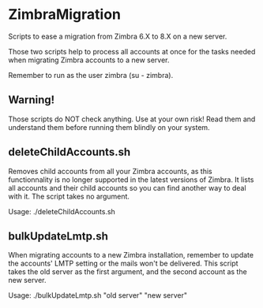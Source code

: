 # ZimbraMigration
Scripts to ease a migration from Zimbra 6.X to 8.X on a new server.

Those two scripts help to process all accounts at once for the tasks needed when migrating Zimbra accounts to a new server.

Remember to run as the user zimbra (su - zimbra).

## Warning!
Those scripts do NOT check anything. Use at your own risk! Read them and understand them before running them blindly on your system.

## deleteChildAccounts.sh
Removes child accounts from all your Zimbra accounts, as this functionnality is no longer supported in the latest versions of Zimbra. It lists all accounts and their child accounts so you can find another way to deal with it. The script takes no argument.

Usage: ./deleteChildAccounts.sh

## bulkUpdateLmtp.sh
When migrating accounts to a new Zimbra installation, remember to update the accounts' LMTP setting or the mails won't be delivered. This script takes the old server as the first argument, and the second account as the new server.

Usage: ./bulkUpdateLmtp.sh "old server" "new server"
